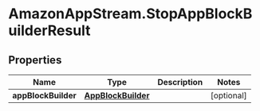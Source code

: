 # AmazonAppStream.StopAppBlockBuilderResult

## Properties

Name | Type | Description | Notes
------------ | ------------- | ------------- | -------------
**appBlockBuilder** | [**AppBlockBuilder**](AppBlockBuilder.md) |  | [optional] 


